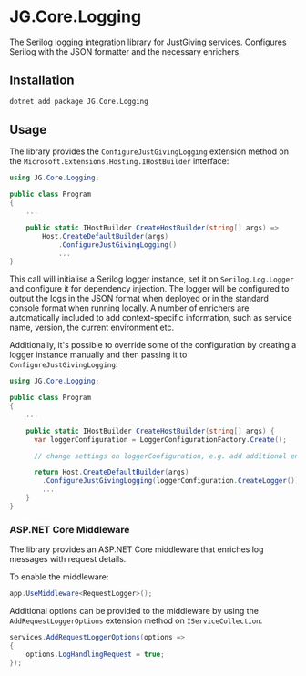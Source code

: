 # JG.Core.Logging

The Serilog logging integration library for JustGiving services. Configures Serilog with the JSON formatter and the necessary enrichers.

## Installation

```bash
dotnet add package JG.Core.Logging
```

## Usage

The library provides the `ConfigureJustGivingLogging` extension method on the `Microsoft.Extensions.Hosting.IHostBuilder` interface:

```cs
using JG.Core.Logging;

public class Program
{
    ...

    public static IHostBuilder CreateHostBuilder(string[] args) =>
        Host.CreateDefaultBuilder(args)
            .ConfigureJustGivingLogging()
            ...
}
```

This call will initialise a Serilog logger instance, set it on `Serilog.Log.Logger` and configure it for dependency injection. The logger will be configured to output the logs in the JSON format when deployed or in the standard console format when running locally. A number of enrichers are automatically included to add context-specific information, such as service name, version, the current environment etc.

Additionally, it's possible to override some of the configuration by creating a logger instance manually and then passing it to `ConfigureJustGivingLogging`:

```cs
using JG.Core.Logging;

public class Program
{
    ...

    public static IHostBuilder CreateHostBuilder(string[] args) {
      var loggerConfiguration = LoggerConfigurationFactory.Create();

      // change settings on loggerConfiguration, e.g. add additional enrichers

      return Host.CreateDefaultBuilder(args)
        .ConfigureJustGivingLogging(loggerConfiguration.CreateLogger())
        ...
    }
}
```

### ASP.NET Core Middleware

The library provides an ASP.NET Core middleware that enriches log messages with request details.

To enable the middleware:

```cs
app.UseMiddleware<RequestLogger>();
```

Additional options can be provided to the middleware by using the `AddRequestLoggerOptions` extension method on `IServiceCollection`:

```cs
services.AddRequestLoggerOptions(options =>
{
    options.LogHandlingRequest = true;
});
```
